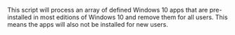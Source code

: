 This script will process an array of defined Windows 10 apps that are pre-installed in most editions of Windows 10 and remove them for all users. This means the apps will also not be installed for new users.
